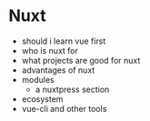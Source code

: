 # Nuxt

- should i learn vue first
- who is nuxt for
- what projects are good for nuxt
- advantages of nuxt
- modules
  - a nuxtpress section
- ecosystem
- vue-cli and other tools
